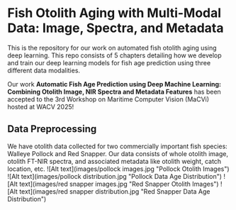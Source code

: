 # Fish Otolith Aging with Multi-Modal Data: Image, Spectra, and Metadata
This is the repository for our work on automated fish otolith aging using deep learning.  This repo consists of 5 chapters detailing how we develop and train our deep learning models for fish age prediction using three different data modalities.

Our work **Automatic Fish Age Prediction using Deep Machine Learning: Combining Otolith Image, NIR Spectra and Metadata Features** has been accepted to the 3rd Workshop on Maritime Computer Vision (MaCVi) hosted at WACV 2025!

## Data Preprocessing
We have otolith data collected for two commercially important fish species: Walleye Pollock and Red Snapper.  Our data consists of whole otolith image, otolith FT-NIR spectra, and associated metadata like otolith weight, catch location, etc.
![Alt text](images/pollock images.jpg "Pollock Otolith Images")
![Alt text](images/pollock distribution.jpg "Pollock Data Age Distribution")
![Alt text](images/red snapper images.jpg "Red Snapper Otolith Images")
![Alt text](images/red snapper distribution.jpg "Red Snapper Data Age Distribution")